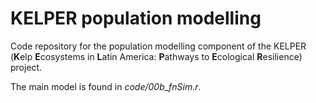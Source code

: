 # KELPER population modelling

Code repository for the population modelling component of the KELPER (**K**elp **E**cosystems in **L**atin America: **P**athways to **E**cological **R**esilience) project. 

The main model is found in *code/00b_fnSim.r*.
